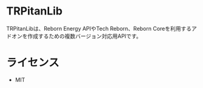# TRPitanLib
TRPitanLibは、Reborn Energy APIやTech Reborn、Reborn Coreを利用するアドオンを作成するための複数バージョン対応用APIです。

# ライセンス
- MIT
